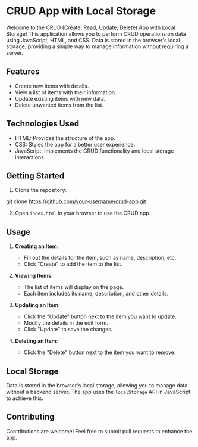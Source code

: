 
# CRUD App with Local Storage

Welcome to the CRUD (Create, Read, Update, Delete) App with Local Storage! This application allows you to perform CRUD operations on data using JavaScript, HTML, and CSS. Data is stored in the browser's local storage, providing a simple way to manage information without requiring a server.

## Features

- Create new items with details.
- View a list of items with their information.
- Update existing items with new data.
- Delete unwanted items from the list.

## Technologies Used

- HTML: Provides the structure of the app.
- CSS: Styles the app for a better user experience.
- JavaScript: Implements the CRUD functionality and local storage interactions.

## Getting Started

1. Clone the repository:

git clone https://github.com/your-username/crud-app.git

2. Open `index.html` in your browser to use the CRUD app.

## Usage

1. **Creating an Item**:

   - Fill out the details for the item, such as name, description, etc.
   - Click "Create" to add the item to the list.

2. **Viewing Items**:

   - The list of items will display on the page.
   - Each item includes its name, description, and other details.

3. **Updating an Item**:

   - Click the "Update" button next to the item you want to update.
   - Modify the details in the edit form.
   - Click "Update" to save the changes.

4. **Deleting an Item**:

   - Click the "Delete" button next to the item you want to remove.
   
## Local Storage

Data is stored in the browser's local storage, allowing you to manage data without a backend server. The app uses the `localStorage` API in JavaScript to achieve this.

## Contributing

Contributions are welcome! Feel free to submit pull requests to enhance the app.

